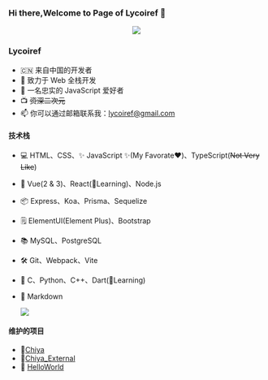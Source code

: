 ### Hi there,Welcome to Page of Lycoiref 👋

<div align="center">
    <a href="https://github.com/anuraghazra/convoychat">
        <img style="margin: auto;" src="https://github-readme-stats.vercel.app/api?username=Lycoiref" />
    </a>
</div>

### Lycoiref

- 🇨🇳 来自中国的开发者
- 📝 致力于 Web 全栈开发
- 🌱 一名忠实的 JavaScript 爱好者
- 📺 ~~资深二次元~~
- 📫 你可以通过邮箱联系我：lycoiref@gmail.com

#### 技术栈

- 💻 HTML、CSS、✨ JavaScript ✨(My Favorate❤️)、TypeScript(~~Not Very Like~~)
- 📱 Vue(2 & 3)、React(📖Learning)、Node.js
- 📦 Express、Koa、Prisma、Sequelize
- 🗒️ ElementUI(Element Plus)、Bootstrap
- 📚 MySQL、PostgreSQL
- 🛠️ Git、Webpack、Vite
- 🧱 C、Python、C++、Dart(📖Learning)
- 📝 Markdown

  <a href="https://github.com/anuraghazra/github-readme-stats">
  <img style="margin: auto;" src="https://github-readme-stats-sigma-five.vercel.app/api/top-langs/?username=Lycoiref&layout=compact&langs_count=8" />
  </a>

#### 维护的项目

- :robot:[Chiya](https://github.com/Lycoiref/Chiya)
- :robot:[Chiya_External](https://github.com/Lycoiref/Chiya_External)
- :dart: [HelloWorld](https://github.com/HDU-HelloWorld/HelloWorld)
